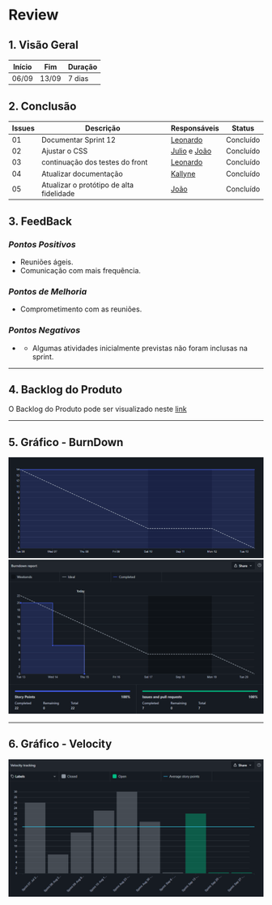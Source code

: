 # Review

## 1. Visão Geral
<!-- data de inicio da sprint
     data de finalização da sprint
     duraração da sprint
 -->
Início | Fim | Duração
------ | --- | -------
06/09 | 13/09 | 7 dias

## 2. Conclusão
<!-- adicionar a issue, sua descrição, o responsavel e se a issue foi terminada ou não -->
Issues | Descrição | Responsáveis | Status
------ | --------- | ----------- | -------- 
01 | Documentar Sprint 12 | [Leonardo](https://github.com/kazpmcd) | Concluído
02 | Ajustar o CSS | [Julio](https://github.com/Julio-eng) e [João](https://github.com/JoaoSchmitz) | Concluído
03 | continuação dos testes do front | [Leonardo](https://github.com/kazpmcd) | Concluído
04 | Atualizar documentação | [Kallyne](https://github.com/kazpmcd/) | Concluído
05 | Atualizar o protótipo de alta fidelidade | [João](https://github.com/JoaoSchmitz) | Concluído

## 3. FeedBack
<!--
Pontos positivos e negativos da Sprint
-->
### _Pontos Positivos_


* Reuniões ágeis.
* Comunicação com mais frequência.

### _Pontos de Melhoria_

* Comprometimento com as reuniões.

### _Pontos Negativos_

* * Algumas atividades inicialmente previstas não foram inclusas na sprint.

---------

## 4. Backlog do Produto
O Backlog do Produto pode ser visualizado neste [link](https://github.com/fga-eps-mds/2022-1-PokeRanking/blob/main/docs/Documenta%C3%A7%C3%A3o/product-backlog.md)

---------

## 5. Gráfico - BurnDown
![BurnDown](imagens/BurndownReport.png)
![BurnDown](imagens/BurnDown13.png)

---------

## 6. Gráfico - Velocity
![Velocity](imagens/Velocity.png)